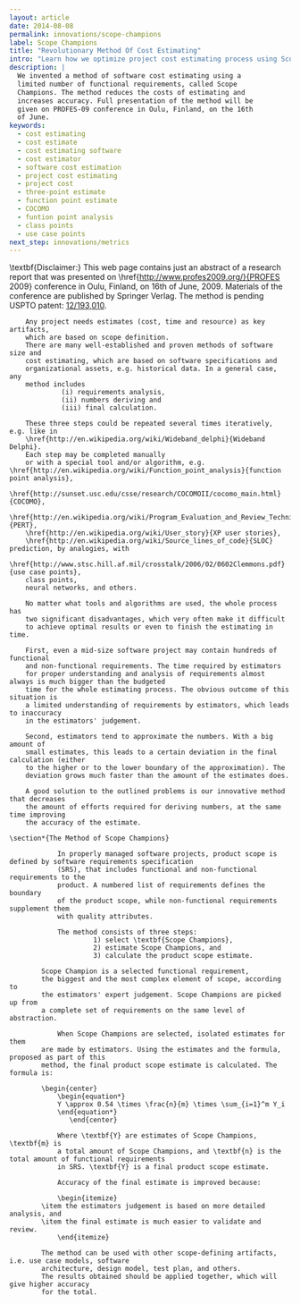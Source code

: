 ```yaml
---
layout: article
date: 2014-08-08
permalink: innovations/scope-champions
label: Scope Champions
title: "Revolutionary Method Of Cost Estimating"
intro: "Learn how we optimize project cost estimating process using Scope Champions (our patent-pending invention)"
description: |
  We invented a method of software cost estimating using a
  limited number of functional requirements, called Scope
  Champions. The method reduces the costs of estimating and
  increases accuracy. Full presentation of the method will be
  given on PROFES-09 conference in Oulu, Finland, on the 16th
  of June.
keywords:
  - cost estimating
  - cost estimate
  - cost estimating software
  - cost estimator
  - software cost estimation
  - project cost estimating
  - project cost
  - three-point estimate
  - function point estimate
  - COCOMO
  - funtion point analysis
  - class points
  - use case points
next_step: innovations/metrics
---
```


\textbf{Disclaimer:} This web page contains just an abstract of a research
        report that was presented on \href{http://www.profes2009.org/}{PROFES 2009} conference
        in Oulu, Finland, on 16th of June, 2009. Materials of the conference are
        published by Springer Verlag. The method is pending USPTO patent:
        [12/193,010](http://www.google.com/patents/about?id=QjDNAAAAEBAJ).

        Any project needs estimates (cost, time and resource) as key artifacts,
        which are based on scope definition.
        There are many well-established and proven methods of software size and
        cost estimating, which are based on software specifications and
        organizational assets, e.g. historical data. In a general case, any
        method includes
                 (i) requirements analysis,
                 (ii) numbers deriving and
                 (iii) final calculation.

        These three steps could be repeated several times iteratively, e.g. like in
        \href{http://en.wikipedia.org/wiki/Wideband_delphi}{Wideband Delphi}.
        Each step may be completed manually
        or with a special tool and/or algorithm, e.g. \href{http://en.wikipedia.org/wiki/Function_point_analysis}{function point analysis},
        \href{http://sunset.usc.edu/csse/research/COCOMOII/cocomo_main.html}{COCOMO},
        \href{http://en.wikipedia.org/wiki/Program_Evaluation_and_Review_Technique}{PERT},
        \href{http://en.wikipedia.org/wiki/User_story}{XP user stories},
        \href{http://en.wikipedia.org/wiki/Source_lines_of_code}{SLOC} prediction, by analogies, with
        \href{http://www.stsc.hill.af.mil/crosstalk/2006/02/0602Clemmons.pdf}{use case points},
        class points,
        neural networks, and others.

        No matter what tools and algorithms are used, the whole process has
        two significant disadvantages, which very often make it difficult
        to achieve optimal results or even to finish the estimating in time.

        First, even a mid-size software project may contain hundreds of functional
        and non-functional requirements. The time required by estimators
        for proper understanding and analysis of requirements almost always is much bigger than the budgeted
        time for the whole estimating process. The obvious outcome of this situation is
        a limited understanding of requirements by estimators, which leads to inaccuracy
        in the estimators' judgement.

        Second, estimators tend to approximate the numbers. With a big amount of
        small estimates, this leads to a certain deviation in the final calculation (either
        to the higher or to the lower boundary of the approximation). The
        deviation grows much faster than the amount of the estimates does.

        A good solution to the outlined problems is our innovative method that decreases
        the amount of efforts required for deriving numbers, at the same time improving
        the accuracy of the estimate.

    \section*{The Method of Scope Champions}

                In properly managed software projects, product scope is defined by software requirements specification
                (SRS), that includes functional and non-functional requirements to the
                product. A numbered list of requirements defines the boundary
                of the product scope, while non-functional requirements supplement them
                with quality attributes.

                The method consists of three steps:
                         1) select \textbf{Scope Champions},
                         2) estimate Scope Champions, and
                         3) calculate the product scope estimate.

            Scope Champion is a selected functional requirement,
            the biggest and the most complex element of scope, according to
            the estimators' expert judgement. Scope Champions are picked up from
            a complete set of requirements on the same level of abstraction.

                When Scope Champions are selected, isolated estimates for them
            are made by estimators. Using the estimates and the formula, proposed as part of this
            method, the final product scope estimate is calculated. The formula is:

            \begin{center}
                \begin{equation*}
                Y \approx 0.54 \times \frac{n}{m} \times \sum_{i=1}^m Y_i
                \end{equation*}
                   \end{center}

                Where \textbf{Y} are estimates of Scope Champions, \textbf{m} is
                a total amount of Scope Champions, and \textbf{n} is the total amount of functional requirements
                in SRS. \textbf{Y} is a final product scope estimate.

                Accuracy of the final estimate is improved because:

                \begin{itemize}
            \item the estimators judgement is based on more detailed analysis, and
            \item the final estimate is much easier to validate and review.
                \end{itemize}

            The method can be used with other scope-defining artifacts, i.e. use case models, software
            architecture, design model, test plan, and others.
            The results obtained should be applied together, which will give higher accuracy
            for the total.
